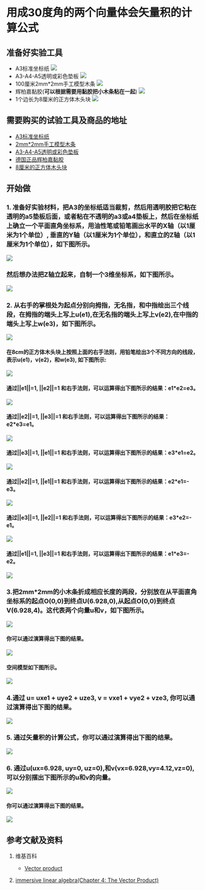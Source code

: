 ﻿# 用成30度角的两个向量体会矢量积的计算公式

## 准备好实验工具

- A3标准坐标纸
![](/images/线性代数/用成30度角的两个向量体会矢量积的计算公式/A3标准坐标纸.jpg)
- A3-A4-A5透明或彩色垫板
![](/images/线性代数/用成30度角的两个向量体会矢量积的计算公式/A3-A4-A5透明或彩色垫板.jpg)
- 100厘米2mm*2mm手工模型木条
![](/images/线性代数/用成30度角的两个向量体会矢量积的计算公式/2mm手工模型木条.jpg)
- 辉柏嘉黏胶(**可以根据需要用黏胶把小木条粘在一起**)
![](/images/线性代数/用成30度角的两个向量体会矢量积的计算公式/辉柏嘉黏胶.jpg)
- 1个边长为8厘米的正方体木头块
![](/images/线性代数/用成30度角的两个向量体会矢量积的计算公式//8cm正方体木头块.jpg)

## 需要购买的试验工具及商品的地址

- [A3标准坐标纸](https://detail.tmall.com/item.htm?id=27142292922&ali_refid=a3_430583_1006:1105863285:N:dZ%20MV6sJ%20YlXqxaoC1QlJw==:77285e2bbcb0cebf9d00068f21bd840f&ali_trackid=1_77285e2bbcb0cebf9d00068f21bd840f&spm=a230r.1.14.1&skuId=3165771512170)
- [2mm*2mm手工模型木条](https://item.taobao.com/item.htm?spm=a1z09.2.0.0.7f642e8dJTGJWM&id=543446811425&_u=3c6ncud14e3)
- [A3-A4-A5透明或彩色垫板](https://detail.tmall.com/item.htm?id=572373987578&spm=a1z09.2.0.0.7f642e8dJTGJWM&_u=3c6ncud6913&skuId=3884138486259)
- [德国正品辉柏嘉黏胶](https://detail.tmall.com/item.htm?id=578158176708&spm=a1z09.2.0.0.7f642e8dJTGJWM&_u=3c6ncudc3bc&skuId=3997768894943)
- [8厘米的正方体木头块](https://item.taobao.com/item.htm?spm=a1z09.2.0.0.3ce42e8dgzHOjp&id=564615306258&_u=ic6ncud9cf9)

## 开始做

### 1. 准备好实验材料，把A3的坐标纸适当裁剪，然后用透明胶把它粘在透明的a5垫板后面，或者粘在不透明的a3或a4垫板上，然后在坐标纸上确立一个平面直角坐标系，用油性笔或铅笔画出水平的X轴（以1厘米为1个单位）, 垂直的Y轴（以1厘米为1个单位），和直立的Z轴（以1厘米为1个单位），如下图所示。

![](/images/线性代数/用成30度角的两个向量体会矢量积的计算公式/1a1.jpg)

### 然后想办法把Z轴立起来，自制一个3维坐标系，如下图所示。

![](/images/线性代数/用成30度角的两个向量体会矢量积的计算公式/1a2.jpg)

### 2. 从右手的掌根处为起点分别向拇指，无名指，和中指绘出三个线段，在拇指的端头上写上u(e1),在无名指的端头上写上v(e2),在中指的端头上写上w(e3)，如下图所示。

![](/images/线性代数/用成30度角的两个向量体会矢量积的计算公式/2a1.jpg)

#### 在8cm的正方体木头块上按照上面的右手法则，用铅笔绘出3个不同方向的线段，表示u(e1)，v(e2)，和w(e3), 如下图所示:

![](/images/线性代数/用成30度角的两个向量体会矢量积的计算公式/2a2.jpg)

#### 通过||e1||=1, ||e2||=1 和右手法则，可以运算得出下图所示的结果：e1*e2=e3。

![](/images/线性代数/用成30度角的两个向量体会矢量积的计算公式/2a3.jpg)

#### 通过||e2||=1, ||e3||=1 和右手法则，可以运算得出下图所示的结果：e2*e3=e1。

![](/images/线性代数/用成30度角的两个向量体会矢量积的计算公式/2a4.jpg)

#### 通过||e3||=1, ||e1||=1 和右手法则，可以运算得出下图所示的结果：e3*e1=e2。

![](/images/线性代数/用成30度角的两个向量体会矢量积的计算公式/2a5.jpg)

#### 通过||e2||=1, ||e1||=1 和右手法则，可以运算得出下图所示的结果：e2*e1=-e3。

![](/images/线性代数/用成30度角的两个向量体会矢量积的计算公式/2a6.jpg)

#### 通过||e3||=1, ||e2||=1 和右手法则，可以运算得出下图所示的结果：e3*e2=-e1。

![](/images/线性代数/用成30度角的两个向量体会矢量积的计算公式/2a7.jpg)

#### 通过||e1||=1, ||e3||=1 和右手法则，可以运算得出下图所示的结果：e1*e3=-e2。

![](/images/线性代数/用成30度角的两个向量体会矢量积的计算公式/2a8.jpg)

### 3.把2mm*2mm的小木条折成相应长度的两段，分别放在从平面直角坐标系的起点O(0,0)到终点U(6.928,0),从起点O(0,0)到终点V(6.928,4)。这代表两个向量u和v，如下图所示。

![](/images/线性代数/用成30度角的两个向量体会矢量积的计算公式/3a1.jpg)

#### 你可以通过演算得出下图的结果。

![](/images/线性代数/用成30度角的两个向量体会矢量积的计算公式/3a2.jpg)

#### 空间模型如下图所示。

![](/images/线性代数/用成30度角的两个向量体会矢量积的计算公式/3a3.jpg)

### 4.通过 u= uxe1 + uye2 + uze3, v = vxe1 + vye2 + vze3, 你可以通过演算得出下图的结果。

![](/images/线性代数/用成30度角的两个向量体会矢量积的计算公式/4a1.jpg)

### 5. 通过矢量积的计算公式，你可以通过演算得出下图的结果。

![](/images/线性代数/用成30度角的两个向量体会矢量积的计算公式/5a1.jpg)

### 6. 通过u(ux=6.928, uy=0, uz=0),和v(vx=6.928,vy=4.12,vz=0), 可以分别摆出下图所示的u和v的向量。

![](/images/线性代数/用成30度角的两个向量体会矢量积的计算公式/6a1.jpg)

#### 你可以通过演算得出下图的结果。

![](/images/线性代数/用成30度角的两个向量体会矢量积的计算公式/6a2.jpg)

## 参考文献及资料

1. 维基百科
	- [Vector product](https://en.wikipedia.org/wiki/Cross_product) 

2. [immersive linear algebra(Chapter 4: The Vector Product)](http://immersivemath.com/ila/ch04_vectorproduct/ch04.html)